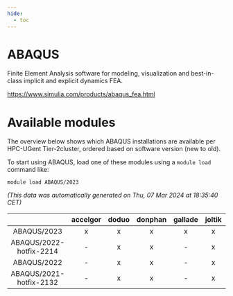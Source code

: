 ```yaml
---
hide:
  - toc
---
```


ABAQUS
======


Finite Element Analysis software for modeling, visualization and best-in-class implicit and explicit dynamics FEA.

https://www.simulia.com/products/abaqus_fea.html
# Available modules


The overview below shows which ABAQUS installations are available per HPC-UGent Tier-2cluster, ordered based on software version (new to old).

To start using ABAQUS, load one of these modules using a `module load` command like:

```shell
module load ABAQUS/2023
```

*(This data was automatically generated on Thu, 07 Mar 2024 at 18:35:40 CET)*  

| |accelgor|doduo|donphan|gallade|joltik|skitty|
| :---: | :---: | :---: | :---: | :---: | :---: | :---: |
|ABAQUS/2023|x|x|x|x|x|x|
|ABAQUS/2022-hotfix-2214|-|x|x|-|x|x|
|ABAQUS/2022|-|x|x|-|x|x|
|ABAQUS/2021-hotfix-2132|-|x|x|-|x|x|
